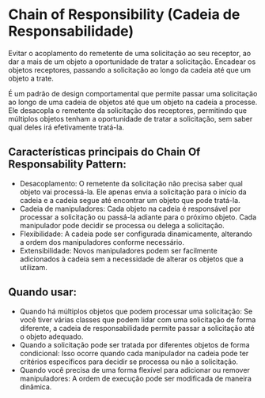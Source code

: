 # Chain of Responsibility (Cadeia de Responsabilidade)

Evitar o acoplamento do remetente de uma solicitação ao seu receptor, ao dar a mais de um objeto a oportunidade de tratar a solicitação. Encadear os objetos receptores, passando a solicitação ao longo da cadeia até que um objeto a trate.

É um padrão de design comportamental que permite passar uma solicitação ao longo de uma cadeia de objetos até que um objeto na cadeia a processe. Ele desacopla o remetente da solicitação dos receptores, permitindo que múltiplos objetos tenham a oportunidade de tratar a solicitação, sem saber qual deles irá efetivamente tratá-la.

## Características principais do Chain Of Responsability Pattern:

- Desacoplamento: O remetente da solicitação não precisa saber qual objeto vai processá-la. Ele apenas envia a solicitação para o início da cadeia e a cadeia segue até encontrar um objeto que pode tratá-la.
- Cadeia de manipuladores: Cada objeto na cadeia é responsável por processar a solicitação ou passá-la adiante para o próximo objeto. Cada manipulador pode decidir se processa ou delega a solicitação.
- Flexibilidade: A cadeia pode ser configurada dinamicamente, alterando a ordem dos manipuladores conforme necessário.
- Extensibilidade: Novos manipuladores podem ser facilmente adicionados à cadeia sem a necessidade de alterar os objetos que a utilizam.

## Quando usar:

- Quando há múltiplos objetos que podem processar uma solicitação: Se você tiver várias classes que podem lidar com uma solicitação de forma diferente, a cadeia de responsabilidade permite passar a solicitação até o objeto adequado.
- Quando a solicitação pode ser tratada por diferentes objetos de forma condicional: Isso ocorre quando cada manipulador na cadeia pode ter critérios específicos para decidir se processa ou não a solicitação.
- Quando você precisa de uma forma flexível para adicionar ou remover manipuladores: A ordem de execução pode ser modificada de maneira dinâmica.
